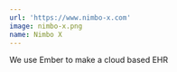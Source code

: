```yaml
---
url: 'https://www.nimbo-x.com'
image: nimbo-x.png
name: Nimbo X
---
```

We use Ember to make a cloud based EHR